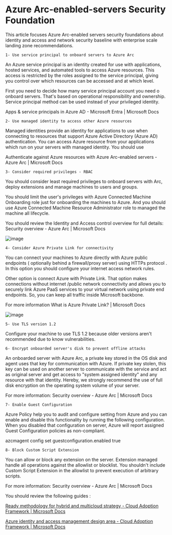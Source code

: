 # Azure Arc-enabled-servers Security Foundation

This article focuses Azure Arc-enabled servers security foundations about identity and access and network security baseline with enterprise scale landing zone recommendations. 

	1- Use service principal to onboard servers to Azure Arc
	
An Azure service principal is an identity created for use with applications, hosted services, and automated tools to access Azure resources. This access is restricted by the roles assigned to the service principal, giving you control over which resources can be accessed and at which level.

First you need to decide how many service principal account you need o onboard servers. That's based on operational responsibility and ownership. Service principal method can be used instead of your privileged identity. 

Apps & service principals in Azure AD - Microsoft Entra | Microsoft Docs

	2- Use managed identity to access other Azure resources
	
Managed identities provide an identity for applications to use when connecting to resources that support Azure Active Directory (Azure AD) authentication. You can access Azure resource from your applications which run on your servers with managed identity. You should use

Authenticate against Azure resources with Azure Arc-enabled servers - Azure Arc | Microsoft Docs

	3- Consider required privileges - RBAC

You should consider least required privileges to onboard servers with Arc, deploy extensions and manage machines to users and groups. 

You should limit the user's privileges with Azure Connected Machine Onboarding role just for onboarding the machines to Azure. And you should use Azure Connected Machine Resource Administrator role to managed the machine all lifecycle.

You should review the Identity and Access control overview for full details: Security overview - Azure Arc | Microsoft Docs

![image](https://user-images.githubusercontent.com/9195953/173076471-18819c1a-0dd5-4c39-8750-ba679631c9d5.png)



	4- Consider Azure Private Link for connectivity 

You can connect your machines to Azure directly with Azure public endpoints ( optionally behind a firewall/proxy server) using HTTPs protocol . In this option you should configure your internet access network rules. 

Other option is connect Azure with Private Link. That option makes connections without internet /public network connectivity and allows you to securely link Azure PaaS services to your virtual network using private end endpoints. So, you can keep all traffic inside Microsoft backbone. 

For more information What is Azure Private Link? | Microsoft Docs

![image](https://user-images.githubusercontent.com/9195953/173076491-44d081df-cd60-4309-a738-b577b8d7002b.png)



	5- Use TLS version 1.2

Configure your machine to use TLS 1.2 because older versions aren't recommended due to know vulnerabilities.


	6- Encrypt onboarded server's disk to prevent offline attacks

An onboarded server with Azure Arc, a private key stored in the OS disk and agent uses that key for communication with Azure. If private key stolen, this key can be used on another server to communicate with the service and act as original server and get access to "system assigned identity" and any resource with that identity.  Hereby, we strongly recommend the use of full disk encryption on the operating system volume of your server.

For more information: Security overview - Azure Arc | Microsoft Docs

	7- Enable Guest Configuration

Azure Policy help you to audit and configure setting from Azure and you can enable and disable this functionality by running the following configuration. When you disabled that configuration on server, Azure will report assigned Guest Configuration policies as non-compliant.

azcmagent config set guestconfiguration.enabled true

	8- Block Custom Script Extension

You can allow or block any extension on the server. Extension managed handle all operations against the allowlist or blocklist. You shouldn't include Custom Script Extension in the allowlist to prevent execution of arbitrary scripts. 

For more information: Security overview - Azure Arc | Microsoft Docs

You should review the following guides :

[Ready methodology for hybrid and multicloud strategy - Cloud Adoption Framework | Microsoft Docs](https://docs.microsoft.com/en-us/azure/cloud-adoption-framework/scenarios/hybrid/ready)

[Azure identity and access management design area - Cloud Adoption Framework | Microsoft Docs](https://docs.microsoft.com/en-us/azure/cloud-adoption-framework/scenarios/hybrid/ready)
	
